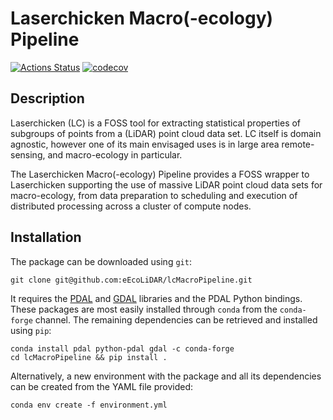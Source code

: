# Laserchicken Macro(-ecology) Pipeline

[![Actions Status](https://github.com/eEcoLiDAR/lcMacroPipeline/workflows/build%20and%20test/badge.svg?branch=add_unit_tests)](https://github.com/eEcoLiDAR/lcMacroPipeline/actions) [![codecov](https://codecov.io/gh/eEcoLiDAR/lcMacroPipeline/branch/add_unit_tests/graph/badge.svg)](http://codecov.io/github/eEcoLiDAR/lcMacroPipeline/branch/add_unit_tests)

## Description

Laserchicken (LC) is a FOSS tool for extracting statistical properties of subgroups of points from a
(LiDAR) point cloud data set. LC itself is domain agnostic, however one of its main envisaged uses is in
large area remote-sensing, and macro-ecology in particular.

The Laserchicken Macro(-ecology) Pipeline provides a FOSS wrapper to Laserchicken supporting the use of
massive LiDAR point cloud data sets for macro-ecology, from data preparation to scheduling and execution
of distributed processing across a cluster of compute nodes.

## Installation

The package can be downloaded using `git`:
```shell script
git clone git@github.com:eEcoLiDAR/lcMacroPipeline.git
```
It requires the [PDAL](https://pdal.io) and [GDAL](https://gdal.org) libraries and the PDAL Python 
bindings. These packages are most easily installed through `conda` from the `conda-forge` channel. The 
remaining dependencies can be retrieved and installed using `pip`:
```shell script
conda install pdal python-pdal gdal -c conda-forge
cd lcMacroPipeline && pip install . 
```
Alternatively, a new environment with the package and all its dependencies can be created from the
YAML file provided:
```shell script
conda env create -f environment.yml
```
